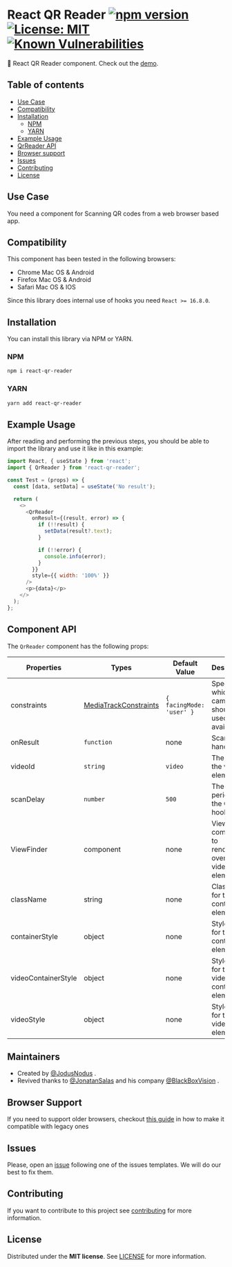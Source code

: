 # React QR Reader [![npm version](https://badge.fury.io/js/react-qr-reader.svg)](https://badge.fury.io/js/react-qr-reader) [![License: MIT](https://img.shields.io/badge/License-MIT-brightgreen.svg)](https://opensource.org/licenses/MIT) [![Known Vulnerabilities](https://snyk.io/test/github/react-qr-reader/react-qr-reader/badge.svg)](https://snyk.io/test/github/react-qr-reader/react-qr-reader)

:rocket: React QR Reader component. Check out the [demo](http://react-qr-reader.github.io/react-qr-reader/).

## Table of contents

- [Use Case](#use-case)
- [Compatibility](#compatibility)
- [Installation](#installation)
  - [NPM](#npm)
  - [YARN](#yarn)
- [Example Usage](#example-usage)
- [QrReader API](#component-api)
- [Browser support](#browser-support)
- [Issues](#issues)
- [Contributing](#contributing)
- [License](#license)

## Use Case

You need a component for Scanning QR codes from a web browser based app.

## Compatibility

This component has been tested in the following browsers:

- Chrome Mac OS & Android
- Firefox Mac OS & Android
- Safari Mac OS & IOS

Since this library does internal use of hooks you need `React >= 16.8.0`.

## Installation

You can install this library via NPM or YARN.

### NPM

```bash
npm i react-qr-reader
```

### YARN

```bash
yarn add react-qr-reader
```

## Example Usage

After reading and performing the previous steps, you should be able to import the library and use it like in this example:

```javascript
import React, { useState } from 'react';
import { QrReader } from 'react-qr-reader';

const Test = (props) => {
  const [data, setData] = useState('No result');

  return (
    <>
      <QrReader
        onResult={(result, error) => {
          if (!!result) {
            setData(result?.text);
          }

          if (!!error) {
            console.info(error);
          }
        }}
        style={{ width: '100%' }}
      />
      <p>{data}</p>
    </>
  );
};
```

## Component API

The `QrReader` component has the following props:

| Properties          | Types                                                                                           | Default Value            | Description                                              |
| ------------------- | ----------------------------------------------------------------------------------------------- | ------------------------ | -------------------------------------------------------- |
| constraints         | [MediaTrackConstraints](https://developer.mozilla.org/en-US/docs/Web/API/MediaTrackConstraints) | `{ facingMode: 'user' }` | Specify which camera should be used (if available).      |
| onResult            | `function`                                                                                      | none                     | Scan event handler                                       |
| videoId             | `string`                                                                                        | `video`                  | The ID for the video element                             |
| scanDelay           | `number`                                                                                        | `500`                    | The scan period for the QR hook                          |
| ViewFinder          | component                                                                                       | none                     | ViewFinder component to rendering over the video element |
| className           | string                                                                                          | none                     | ClassName for the container element.                     |
| containerStyle      | object                                                                                          | none                     | Style object for the container element.                  |
| videoContainerStyle | object                                                                                          | none                     | Style object for the video container element.            |
| videoStyle          | object                                                                                          | none                     | Style object for the video element.                      |

## Maintainers

- Created by [@JodusNodus](https://github.com/JodusNodus) .
- Revived thanks to [@JonatanSalas](https://github.com/JonatanSalas) and his company [@BlackBoxVision](https://github.com/BlackBoxVision) .

## Browser Support

If you need to support older browsers, checkout [this guide](https://github.com/zxing-js/library#browser-support) in how to make it compatible with legacy ones

## Issues

Please, open an [issue](https://github.com/react-qr-reader/react-qr-reader/issues) following one of the issues templates. We will do our best to fix them.

## Contributing

If you want to contribute to this project see [contributing](https://github.com/react-qr-reader/react-qr-reader/blob/master/CONTRIBUTING.md) for more information.

## License

Distributed under the **MIT license**. See [LICENSE](https://github.com/react-qr-reader/react-qr-reader/blob/master/LICENSE) for more information.
